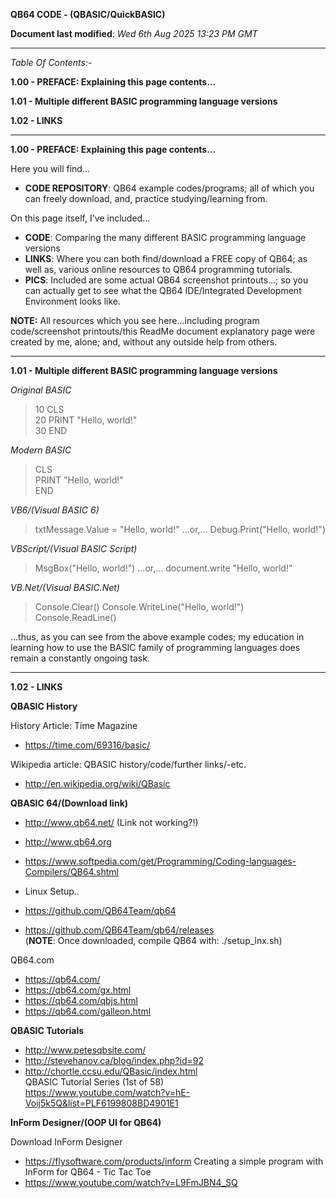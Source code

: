 **QB64 CODE - (QBASIC/QuickBASIC)** 

**Document last modified**: *Wed 6th Aug 2025 13:23 PM GMT*  

-----

_Table Of Contents:-_

**1.00 - PREFACE: Explaining this page contents...** 

**1.01 - Multiple different BASIC programming language versions** 

**1.02 - LINKS**      

-----

**1.00 - PREFACE: Explaining this page contents...** 

Here you will find...
* **CODE REPOSITORY**: QB64 example codes/programs; all of which you can freely download, and, practice studying/learning from.

On this page itself, I've included...
* **CODE**: Comparing the many different BASIC programming language versions
* **LINKS**: Where you can both find/download a FREE copy of QB64; as well as, various online resources to QB64 programming tutorials. 
* **PICS**: Included are some actual QB64 screenshot printouts...; so you can actually get to see what the QB64 IDE/Integrated Development Environment looks like.

**NOTE:** All resources which you see here...including program code/screenshot printouts/this ReadMe document explanatory page were created by me, alone; and, without any outside help from others.

-----

**1.01 - Multiple different BASIC programming language versions** 

_Original BASIC_

>10 CLS  
>20 PRINT "Hello, world!"  
>30 END

_Modern BASIC_

>CLS  
>PRINT "Hello, world!"  
>END

_VB6/(Visual BASIC 6)_

>txtMessage.Value = "Hello, world!"
...or,...
>Debug.Print("Hello, world!")

_VBScript/(Visual BASIC Script)_

>MsgBox\("Hello, world!"\)
...or,...
>document.write "Hello, world!"

_VB.Net/(Visual BASIC.Net)_

>Console.Clear()
>Console.WriteLine("Hello, world!")
>Console.ReadLine()

...thus, as you can see from the above example codes; my education in learning how to use the BASIC family of programming languages does remain a constantly ongoing task.

-----

**1.02 - LINKS**      

**QBASIC History**  

History Article: Time Magazine  
- https://time.com/69316/basic/  

Wikipedia article: QBASIC history/code/further links/-etc.  
- http://en.wikipedia.org/wiki/QBasic

**QBASIC 64/(Download link)**
- http://www.qb64.net/  (Link not working?!)  
- http://www.qb64.org  
- https://www.softpedia.com/get/Programming/Coding-languages-Compilers/QB64.shtml

- Linux Setup..
- https://github.com/QB64Team/qb64  
- https://github.com/QB64Team/qb64/releases  
(**NOTE**: Once downloaded, compile QB64 with: ./setup_lnx.sh)  

QB64.com  
- https://qb64.com/  
- https://qb64.com/gx.html  
- https://qb64.com/qbjs.html  
- https://qb64.com/galleon.html  

**QBASIC Tutorials**      
* http://www.petesqbsite.com/  
* http://stevehanov.ca/blog/index.php?id=92  
* http://chortle.ccsu.edu/QBasic/index.html    
QBASIC Tutorial Series (1st of 58)  
https://www.youtube.com/watch?v=hE-Voij5k5Q&list=PLF6199808BD4901E1  

**InForm Designer/(OOP UI for QB64)**

Download InForm Designer
* https://flysoftware.com/products/inform
Creating a simple program with InForm for QB64 - Tic Tac Toe  
* https://www.youtube.com/watch?v=L9FmJBN4_SQ  


